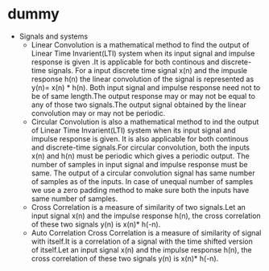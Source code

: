 # dummy
* Signals and systems
  * Linear Convolution is a mathematical method to find the output of Linear Time Invarient(LTI) system when its input signal and impulse response is given .It is applicable for both continous and discrete-time signals. For a input discrete time signal x(n) and the impusle response h(n) the linear convolution of the signal is represented as
y(n)= x(n) * h(n). Both input signal and impulse response need not to be of same length.The output response may or may not be equal to any of those two signals.The output signal obtained by the linear convolution may or may not be periodic.
  * Circular Convolution is also a mathematical method to ind the output of Linear Time Invarient(LTI) system when its input signal and impulse response is given. It is also applicable for both continous and discrete-time signals.For circular convolution, both the inputs x(n) and h(n) must be periodic which gives a periodic output. The number of samples in input signal and impulse response must be same. The output of a circular convolution signal has same number of samples as of the inputs. In case of unequal number of samples we use a zero padding method to make sure both the inputs have same number of samples.
  * Cross Correlation is a measure of similarity of two signals.Let an input signal x(n) and the impulse response h(n), the cross correlation of these two signals y(n) is x(n)* h(-n).
  * Auto Correlation Cross Correlation is a measure of similarity of signal with itself.It is a correlation of a signal with the time shifted version of itself.Let an input signal x(n) and the impulse response h(n), the cross correlation of these two signals y(n) is x(n)* h(-n).

